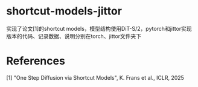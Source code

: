 # shortcut-models-jittor

实现了论文[1]的shortcut models，模型结构使用DiT-S/2，pytorch和jittor实现版本的代码、记录数据、说明分别在torch、jittor文件夹下



# References

[1] "One Step Diffusion via Shortcut Models", K. Frans et al., ICLR, 2025

